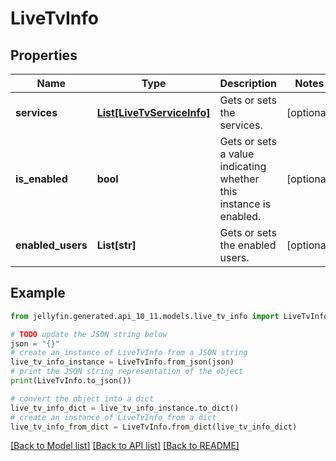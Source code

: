 # LiveTvInfo


## Properties

Name | Type | Description | Notes
------------ | ------------- | ------------- | -------------
**services** | [**List[LiveTvServiceInfo]**](LiveTvServiceInfo.md) | Gets or sets the services. | [optional] 
**is_enabled** | **bool** | Gets or sets a value indicating whether this instance is enabled. | [optional] 
**enabled_users** | **List[str]** | Gets or sets the enabled users. | [optional] 

## Example

```python
from jellyfin.generated.api_10_11.models.live_tv_info import LiveTvInfo

# TODO update the JSON string below
json = "{}"
# create an instance of LiveTvInfo from a JSON string
live_tv_info_instance = LiveTvInfo.from_json(json)
# print the JSON string representation of the object
print(LiveTvInfo.to_json())

# convert the object into a dict
live_tv_info_dict = live_tv_info_instance.to_dict()
# create an instance of LiveTvInfo from a dict
live_tv_info_from_dict = LiveTvInfo.from_dict(live_tv_info_dict)
```
[[Back to Model list]](README.md#documentation-for-models) [[Back to API list]](README.md#documentation-for-api-endpoints) [[Back to README]](README.md)


